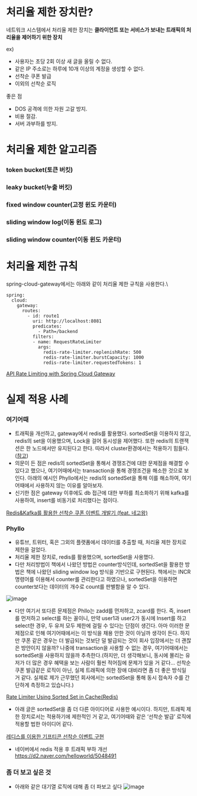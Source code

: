 # 처리율 제한 장치란?

네트워크 시스템에서 처리율 제한 장치는 **클라이언트 또는 서비스가 보내는 트래픽의 처리율을 제어하기 위한 장치**

ex)

- 사용자는 초당 2회 이상 새 글을 올릴 수 없다.
- 같은 IP 주소로는 하루에 10개 이상의 계정을 생성할 수 없다.
- 선착순 쿠폰 발급
- 이외의 선착순 로직

좋은 점

- DOS 공격에 의한 자원 고갈 방지.
- 비용 절감.
- 서버 과부하를 방지.

# 처리율 제한 알고리즘

### token bucket(토큰 버킷)

### leaky bucket(누출 버킷)

### fixed window counter(고정 윈도 카운터)

### sliding window log(이동 윈도 로그)

### sliding window counter(이동 윈도 카운터)

# 처리율 제한 규칙

spring-cloud-gateway에서는 아래와 같이 처리율 제한 규칙을 사용한다.\
``` 
spring:
  cloud:
    gateway:
      routes:
        - id: route1
          uri: http://localhost:8081
          predicates:
            - Path=/backend
          filters:
          - name: RequestRateLimiter
            args:
              redis-rate-limiter.replenishRate: 500
              redis-rate-limiter.burstCapacity: 1000
              redis-rate-limiter.requestedTokens: 1
```

[API Rate Limiting with Spring Cloud Gateway](https://spring.io/blog/2021/04/05/api-rate-limiting-with-spring-cloud-gateway)

# 실제 적용 사례

### 여기어때

- 트래픽을 개선하고, gateway에서 redis를 활용했다. sortedSet을 이용하지 않고, redis의 set을 이용했으며, Lock을 걸어 동시성을 제어했다. 또한 redis의 트랜잭션은 한 노드에서만 유지된다고 한다. 따라서 cluster환경에서는 적용하기 힘들다.([참고](https://paluch.biz/blog/161-redis-transactions.html))
- 의문이 든 점은 redis의 sortedSet을 통해서 경쟁조건에 대한 문제점을 해결할 수 있다고 했으나, 여기어때에서는 transaction을 통해 경쟁조건을 해소한 것으로 보인다. 아래의 예시인 Phyllo에서는 redis의 sortedSet을 통해 이를 해소하여, 여기어때에서 사용하지 않는 이유를 알아보자.
- 신기한 점은 gateway 이후에도 db 접근에 대한 부하를 최소화하기 위해 kafka를 사용하여, insert를 비동기로 처리했다는 점이다.

[Redis&Kafka를 활용한 선착순 쿠폰 이벤트 개발기 (feat. 네고왕)](https://techblog.gccompany.co.kr/redis-kafka를-활용한-선착순-쿠폰-이벤트-개발기-feat-네고왕-ec6682e39731)

### Phyllo

- 유튜브, 트위터, 혹은 그외의 플랫폼에서 데이터를 추출할 때, 처리율 제한 장치로 제한을 걸었다.
- 처리율 제한 장치로, redis를 활용했으며, sortedSet을 사용했다.
- 다만 처리방법이 책에서 나왔던 방법은 counter방식인데, sortedSet을 활용한 방법은 책에 나왔던 sliding window log 방식을 기반으로 구현된다. 책에서는 INCR명령어를 이용해서 counter를 관리한다고 하였으나, sortedSet을 이용하면 counter보다는 데이터의 개수로 count를 판별함을 알 수 있다.
    
![image](https://github.com/junchanpp/2023-system-design-interview-2nd/assets/49396352/4d104086-76ab-4c36-bcdf-26d57e2f889c)
    

- 다만 여기서 또다른 문제점은 Phllo는 zadd를 먼저하고, zcard를 한다. 즉, insert를 먼저하고 select를 하는 꼴이니, 만약 user1과 user2가 동시에 Insert를 하고 select한 경우, 두 유저 모두 제한에 걸릴 수 있다는 단점이 생긴다.  아마 이러한 문제점으로 인해 여기어때에서는 이 방식을 채용 안한 것이 아닐까 생각이 든다. 하지만 쿠폰 같은 경우는 더 발급되는 것보단 덜 발급되는 것이 회사 입장에서는 더 괜찮은 방안이지 않을까? 나중에 transaction을 사용할 수 없는 경우, 여기어때에서는 sortedSet을 사용하지 않을까 추측한다.(하지만, 더 생각해보니, 동시에 몰리는 유저가 더 많은 경우 혜택을 보는 사람이 훨씬 적어짐에 문제가 있을 거 같다… 선착순 쿠폰 발급같은 로직이 아닌, 실제 트래픽에 의한 장애 대비라면 좀 더 좋은 방식일 거 같다. 실제로 제가 근무했던 회사에서는 sortedSet을 통해 동시 접속자 수를 간단하게 측정하고 있습니다.)

[Rate Limiter Using Sorted Set in Cache(Redis)](https://medium.com/phyllo-engineering-blog/rate-limiter-using-sorted-set-in-cache-redis-bee5d939448d)

- 아래 글은 sortedSet을 좀 더 다른 아이디어로 사용한 예시이다. 하지만, 트래픽 제한 장치로서는 적용하기에 제한적인 거 같고, 여기어때와 같은 ‘선착순 발급’ 로직에 적용할 법한 아이디어 같다.

[레디스를 이용한 기프티콘 선착순 이벤트 구현](https://velog.io/@hgs-study/redis-sorted-set)

- 네이버에서 redis 적용 후 트래픽 부하 개선   
https://d2.naver.com/helloworld/5048491

### 좀 더 보고 싶은 것

- 아래와 같은 대기열 로직에 대해 좀 더 파보고 싶다
![image](https://github.com/junchanpp/2023-system-design-interview-2nd/assets/49396352/b899c540-eba9-4354-a293-599d35abc906)
